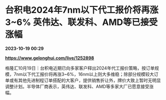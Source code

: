 # 台积电2024年7nm以下代工报价将再涨3~6% 英伟达、联发科、AMD等已接受涨幅

**2023-10-19 00:29**

**https://www.gelonghui.com/live/1252898**

格隆汇10月19日｜台积电近期已向多家客户释出2024年代工报价策略，按订单规模，7nm以下代工报价将再涨3~6%，16nm以上则大多维稳；除部分规模较大订单或有其他先进制程订单搭配的大客户，提供销售折让外，牌价大致上暂时无明显调整计划。半导体厂商表示，英伟达、联发科、AMD等多家大厂已愿意接受涨幅。